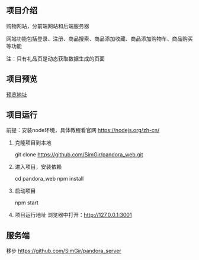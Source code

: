 ## 项目介绍

购物网站，分前端网站和后端服务器

网站功能包括登录、注册、商品搜索、商品添加收藏、商品添加购物车、商品购买等功能

注：只有礼品页是动态获取数据生成的页面


## 项目预览

[预览地址](https://simgir.github.io/pandora_web/dist/index.html)


## 项目运行

前提：安装node环境，具体教程看官网 https://nodejs.org/zh-cn/ 

1. 克隆项目到本地

	git clone https://github.com/SimGir/pandora_web.git

2. 进入项目，安装依赖

	cd pandora_web
	npm install

3. 启动项目

	npm start

4. 项目运行地址
	浏览器中打开：http://127.0.0.1:3001 


## 服务端

移步 https://github.com/SimGir/pandora_server 
